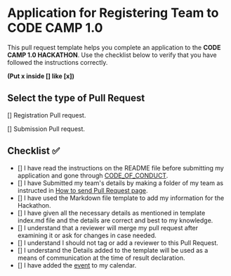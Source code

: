 # Application for Registering Team to CODE CAMP 1.0

This pull request template helps you complete an application to the **CODE CAMP 1.0 HACKATHON**. Use the checklist below to verify that you have followed the instructions correctly. 


**(Put x inside [] like [x])**

## Select the type of Pull Request

[] Registration Pull request.

[] Submission Pull request.

## Checklist ✅  

- [] I have read the instructions on the README file before submitting my application and gone through [CODE_OF_CONDUCT](). 
- [] I have Submitted my team's details by making a folder of my team as instructed in [How to send Pull Request page](https://codecamphackathon.netlify.app/makingRegistration/).
- [] I have used the Markdown file template to add my information for the Hackathon.
- [] I have given all the necessary details as mentioned in template index.md file and the details are correct and best to my knowledge.
- [] I understand that a reviewer will merge my pull request after examining it or ask for changes in case needed.
- [] I understand I should not tag or add a reviewer to this Pull Request.
- [] I understand the Details added to the template will be used as a means of communication at the time of result declaration.
- [] I have added the [event](https://calendar.google.com/calendar/r/eventedit/copy/MHUzM2pvaDQwM3R1cDdxMmdjMmQyYjZpaHAgN3NhMzI0N2FpMzkzczAzbWo0YWMxNWVzdG9AZw) to my calendar.
